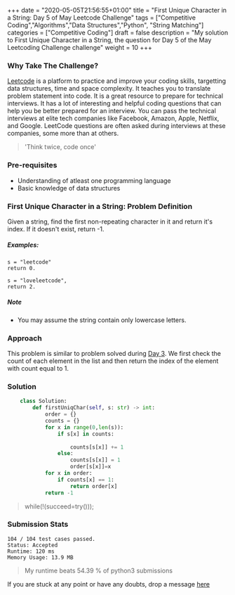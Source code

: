 +++
date = "2020-05-05T21:56:55+01:00"
title = "First Unique Character in a String: Day 5 of May Leetcode Challenge"
tags = ["Competitive Coding","Algorithms","Data Structures","Python", "String Matching"]
categories = ["Competitive Coding"]
draft = false
description = "My solution to First Unique Character in a String, the question for Day 5 of the May Leetcoding Challenge challenge"
weight = 10
+++

### Why Take The Challenge?

[Leetcode](https://leetcode.com/) is a platform to practice and improve your coding skills, targetting data structures, time and space complexity. It teaches you to translate problem statement into code. It is a great resource to prepare for technical interviews. It has a lot of interesting and helpful coding questions that can help you be better prepared for an interview. You can pass the technical interviews at elite tech companies like Facebook, Amazon, Apple, Netflix, and Google. LeetCode questions are often asked during interviews at these companies, some more than at others. 

> 'Think twice, code once'

### Pre-requisites
- Understanding of atleast one programming language
- Basic knowledge of data structures

### First Unique Character in a String: Problem Definition

Given a string, find the first non-repeating character in it and return it's index. If it doesn't exist, return -1.

##### Examples:

    s = "leetcode"
    return 0.

    s = "loveleetcode",
    return 2.
      
##### Note
- You may assume the string contain only lowercase letters.

### Approach

This problem is similar to problem solved during [Day 3](https://blog.vrushtimody.me/blog/day3/). We first check the count of each element in the list and then return the index of the element with count equal to 1.

### Solution

``` python    
    class Solution:
        def firstUniqChar(self, s: str) -> int:
            order = {}
            counts = {}
            for x in range(0,len(s)): 
                if s[x] in counts:
                    
                    counts[s[x]] += 1
                else:
                    counts[s[x]] = 1 
                    order[s[x]]=x
            for x in order:
                if counts[x] == 1:
                    return order[x]
            return -1

```


> while(!(succeed=try())); 


### Submission Stats

    104 / 104 test cases passed.
    Status: Accepted
    Runtime: 120 ms
    Memory Usage: 13.9 MB


>My runtime beats 54.39 % of python3 submissions

If you are stuck at any point or have any doubts, drop a message [here](https://www.vrushtimody.me/)